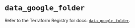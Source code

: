 # `data_google_folder`

Refer to the Terraform Registry for docs: [`data_google_folder`](https://registry.terraform.io/providers/hashicorp/google/6.14.1/docs/data-sources/folder).
